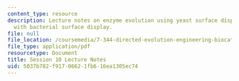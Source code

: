 ```yaml
---
content_type: resource
description: Lecture notes on enzyme evolution using yeast surface display compared
  with bacterial surface display.
file: null
file_location: /coursemedia/7-344-directed-evolution-engineering-biocatalysts-spring-2008/5037b782f91706621fb616ea1305ec74_ses10_ln.pdf
file_type: application/pdf
resourcetype: Document
title: Session 10 Lecture Notes
uid: 5037b782-f917-0662-1fb6-16ea1305ec74
---
```


